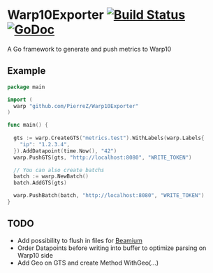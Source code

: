 # Warp10Exporter [![Build Status](https://travis-ci.org/PierreZ/Warp10Exporter.svg?branch=master)](https://travis-ci.org/PierreZ/Warp10Exporter) [![GoDoc](https://godoc.org/github.com/PierreZ/Warp10Exporter?status.svg)](https://godoc.org/github.com/PierreZ/Warp10Exporter)
A Go framework to generate and push metrics to Warp10

## Example

```go 
package main

import (
  warp "github.com/PierreZ/Warp10Exporter"
)

func main() {
    
  gts := warp.CreateGTS("metrics.test").WithLabels(warp.Labels{
    "ip": "1.2.3.4",
  }).AddDatapoint(time.Now(), "42")
  warp.PushGTS(gts, "http://localhost:8080", "WRITE_TOKEN")

  // You can also create batchs
  batch := warp.NewBatch()
  batch.AddGTS(gts)

  warp.PushBatch(batch, "http://localhost:8080", "WRITE_TOKEN")
}
```

## TODO

 * Add possibility to flush in files for [Beamium](https://github.com/runabove/beamium)
 * Order Datapoints before writing into buffer to optimize parsing on Warp10 side
 * Add Geo on GTS and create Method WithGeo(...)